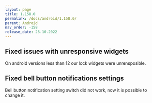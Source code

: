 ```yaml
---
layout: page
title: 1.158.0
permalink: /docs/android/1.158.0/
parent: Android
nav_order: -158
release_date: 25.10.2022
---
```


## Fixed issues with unresponsive widgets
On android versions less than 12 our lock widgets were unrensposible. 

## Fixed bell button notifications settings
Bell button notification setting switch did not work, now it is possible to change it.
